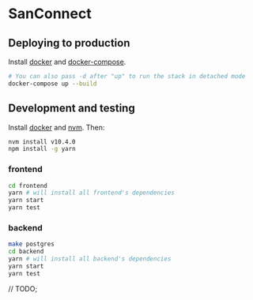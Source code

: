 # SanConnect

## Deploying to production

Install [docker](https://docs.docker.com/install/) and [docker-compose](https://docs.docker.com/compose/install/).

```bash
# You can also pass -d after "up" to run the stack in detached mode
docker-compose up --build
```

## Development and testing

Install [docker](https://docs.docker.com/install/) and [nvm](https://github.com/creationix/nvm). Then:

```bash
nvm install v10.4.0
npm install -g yarn
```

### frontend

```bash
cd frontend
yarn # will install all frontend's dependencies
yarn start
yarn test
```

### backend

```bash
make postgres
cd backend
yarn # will install all backend's dependencies
yarn start
yarn test
```

// TODO;
